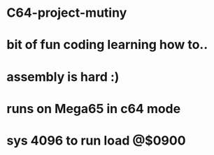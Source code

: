 # C64-project-mutiny
# bit of fun coding learning how to..
# assembly is hard :)
#
# runs on Mega65 in c64 mode
#
# sys 4096 to run load @$0900
#
